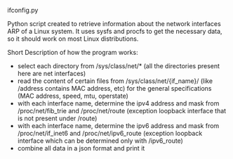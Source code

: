 ifconfig.py

Python script created to retrieve information about the network interfaces ARP of a Linux system. It uses sysfs and procfs to get the necessary data, so it should work on most Linux distributions.

Short Description of how the program works:
  - select each directory from /sys/class/net/* (all the directories present here are net interfaces)
  - read the content of certain files from /sys/class/net/{if_name}/ (like /address contains MAC address, etc) for the general specifications (MAC address, speed, mtu, operstate)
  - with each interface name, determine the ipv4 address and mask from /proc/net/fib_trie and /proc/net/route (exception loopback interface that is not present under /route)
  - with each interface name, determine the ipv6 address and mask from /proc/net/if_inet6 and /proc/net/ipv6_route (exception loopback interface which can be determined only with /ipv6_route)
  - combine all data in a json format and print it
